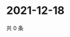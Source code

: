 # 2021-12-18

共 0 条

<!-- BEGIN WEIBO -->
<!-- 最后更新时间 Sat Dec 18 2021 14:18:18 GMT+0800 (China Standard Time) -->

<!-- END WEIBO -->
